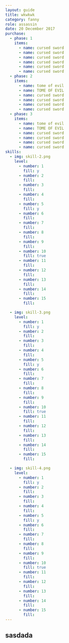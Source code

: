 ```yaml
---
layout: guide
title: wkwkwk
category: fanny
role: assassin
date: 20 December 2017
purchase:
  - phase: 1
    items:
      - name: cursed sword
      - name: cursed sword
      - name: cursed sword
      - name: cursed sword
      - name: cursed sword
      - name: cursed sword
  - phase: 2
    items:
      - name: tome of evil
      - name: TOME OF EVIL
      - name: cursed sword
      - name: cursed sword
      - name: cursed sword
      - name: cursed sword
  - phase: 3
    items:
      - name: tome of evil
      - name: TOME OF EVIL
      - name: cursed sword
      - name: cursed sword
      - name: cursed sword
      - name: cursed sword
skills:
  - img: skill-2.png
    level:
      - number: 1
        fill: y
      - number: 2
        fill:
      - number: 3
        fill:
      - number: 4
        fill:
      - number: 5
        fill: y
      - number: 6
        fill:
      - number: 7
        fill:
      - number: 8
        fill:
      - number: 9
        fill:
      - number: 10
        fill: true
      - number: 11
        fill:
      - number: 12
        fill:
      - number: 13
        fill:
      - number: 14
        fill:
      - number: 15
        fill:

  - img: skill-3.png
    level:
      - number: 1
        fill: y
      - number: 2
        fill:
      - number: 3
        fill:
      - number: 4
        fill:
      - number: 5
        fill: y
      - number: 6
        fill:
      - number: 7
        fill:
      - number: 8
        fill:
      - number: 9
        fill:
      - number: 10
        fill: true
      - number: 11
        fill:
      - number: 12
        fill:
      - number: 13
        fill:
      - number: 14
        fill:
      - number: 15
        fill:

  - img: skill-4.png
    level:
      - number: 1
        fill: y
      - number: 2
        fill:
      - number: 3
        fill:
      - number: 4
        fill:
      - number: 5
        fill: y
      - number: 6
        fill:
      - number: 7
        fill:
      - number: 8
        fill:
      - number: 9
        fill:
      - number: 10
        fill: true
      - number: 11
        fill:
      - number: 12
        fill:
      - number: 13
        fill:
      - number: 14
        fill:
      - number: 15
        fill:
---
```

## sasdada
